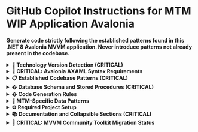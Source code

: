 # GitHub Copilot Instructions for MTM WIP Application Avalonia

**Generate code strictly following the established patterns found in this .NET 8 Avalonia MVVM application. Never introduce patterns not already present in the codebase.**

<details>
<summary><strong>🎯 Technology Version Detection (CRITICAL)</strong></summary>

**BEFORE generating ANY code, scan the codebase to identify these exact versions:**

### **Core Technologies (FIXED VERSIONS)**
- **.NET Version**: 8.0 (`<TargetFramework>net8.0</TargetFramework>`)
- **C# Language Version**: C# 12 with nullable reference types enabled
- **Avalonia UI**: 11.3.4 (Primary UI framework - NOT WPF)
- **MVVM Community Toolkit**: 8.3.2 (Property/Command generation via source generators)
- **MySQL Database**: 9.4.0 (MySql.Data package)
- **Microsoft Extensions**: 9.0.8 (DI, Logging, Configuration, Hosting)

### **Architecture Pattern Detection**
- **Architecture**: MVVM with service-oriented design and comprehensive dependency injection
- **Database Pattern**: Stored procedures ONLY via `Helper_Database_StoredProcedure.ExecuteDataTableWithStatus()`
- **ViewModel Pattern**: MVVM Community Toolkit with `[ObservableProperty]` and `[RelayCommand]` attributes
- **UI Pattern**: Avalonia UserControl inheritance with minimal code-behind
- **Service Pattern**: Category-based service consolidation in single files
- **Error Pattern**: Centralized error handling via `Services.ErrorHandling.HandleErrorAsync()`

</details>

<details>
<summary><strong>🚨 CRITICAL: Avalonia AXAML Syntax Requirements</strong></summary>

**BEFORE generating ANY AXAML code, follow these critical rules to prevent AVLN2000 compilation errors:**

### **Avalonia-Specific Syntax Rules**
1. **NEVER use `Name` property on Grid definitions** - Use `x:Name` only
2. **Use Avalonia namespace**: `xmlns="https://github.com/avaloniaui"` (NOT WPF namespace)
3. **Grid syntax**: Use `ColumnDefinitions="Auto,*"` attribute form when possible
4. **Control equivalents**: Use `TextBlock` instead of `Label`, `Flyout` instead of `Popup`
5. **Use standard bindings**: `{Binding PropertyName}` with INotifyPropertyChanged

### **Required AXAML Header Structure**
```xml
<UserControl xmlns="https://github.com/avaloniaui"
             xmlns:x="http://schemas.microsoft.com/winfx/2006/xaml"
             xmlns:vm="using:MTM_WIP_Application_Avalonia.ViewModels.MainForm"
             x:Class="MTM_WIP_Application_Avalonia.Views.SomeView">
```

### **MTM Design System Requirements**
- **Primary Color**: Purple (#6a0dad) for buttons and accents
- **Card-based Layout**: Use Border controls with rounded corners and subtle shadows
- **Consistent Spacing**: 8px, 16px, 24px margins and padding
- **Typography**: Use TextBlock with consistent FontSize and FontWeight patterns

</details>

<details>
<summary><strong>📋 Established Codebase Patterns (CRITICAL)</strong></summary>

### **MVVM Community Toolkit Patterns (REQUIRED)**
Based on analysis of `BaseViewModel.cs`, `MainViewViewModel.cs`, and 20+ other ViewModels in the codebase:

```csharp
// ✅ CORRECT: MVVM Community Toolkit pattern (found in all ViewModels)
public partial class InventoryViewModel : BaseViewModel
{
    [ObservableProperty]
    private string partId = string.Empty;

    [ObservableProperty] 
    private bool isLoading;

    [RelayCommand]
    private async Task SearchAsync()
    {
        IsLoading = true;
        try
        {
            // Business logic here
        }
        catch (Exception ex)
        {
            await ErrorHandling.HandleErrorAsync(ex, "Search operation failed");
        }
        finally
        {
            IsLoading = false;
        }
    }

    public InventoryViewModel(ILogger<InventoryViewModel> logger) : base(logger)
    {
    }
}
```

### **Service Organization Pattern (CRITICAL)**
Based on analysis of actual `Services/` folder structure:

```csharp
// ✅ CORRECT: Category-based service consolidation (actual pattern)
// File: Services/ErrorHandling.cs
namespace MTM_WIP_Application_Avalonia.Services
{
    public static class ErrorHandling { /* centralized error handling */ }
    public class ErrorEntry { /* error data model */ }
    public static class ErrorConfiguration { /* error configuration */ }
}

// File: Services/Configuration.cs  
namespace MTM_WIP_Application_Avalonia.Services
{
    public class ConfigurationService : IConfigurationService { /* actual implementation */ }
    public class ApplicationStateService : IApplicationStateService { /* actual implementation */ }
}
```

### **Database Access Pattern (CRITICAL)**
Based on analysis of `Services/Database.cs` and `Helper_Database_StoredProcedure`:

```csharp
// ✅ CORRECT: Stored procedures only (established pattern)
var parameters = new MySqlParameter[]
{
    new("p_PartID", partId),
    new("p_Operation", operation)
};

var result = await Helper_Database_StoredProcedure.ExecuteDataTableWithStatus(
    connectionString,
    "inv_inventory_Get_ByPartIDandOperation",  // Use actual stored procedures
    parameters
);

// Process result.Status and result.Data
if (result.Status == 1)
{
    // Success - process DataTable
    var dataTable = result.Data;
}
```

### **Service Registration Pattern (CRITICAL)**  
Based on analysis of `ServiceCollectionExtensions.cs`:

```csharp
// ✅ CORRECT: Actual service registration pattern
public static class ServiceCollectionExtensions
{
    public static IServiceCollection AddMTMServices(
        this IServiceCollection services, 
        IConfiguration configuration)
    {
        // Use TryAdd methods as established
        services.TryAddSingleton<IConfigurationService, ConfigurationService>();
        services.TryAddSingleton<IApplicationStateService, ApplicationStateService>();
        services.TryAddSingleton<INavigationService, NavigationService>();
        services.TryAddScoped<IDatabaseService, DatabaseService>();
        
        return services;
    }
}
```

### **Transaction Type Logic (MTM-SPECIFIC)**
Based on business domain analysis:

```csharp
// ✅ CORRECT: User intent determines transaction type (not operation numbers)
public string DetermineTransactionType(UserAction action)
{
    return action.Intent switch
    {
        UserIntent.AddingStock => "IN",      // User adding inventory
        UserIntent.RemovingStock => "OUT",   // User removing inventory  
        UserIntent.MovingStock => "TRANSFER" // User moving between locations
    };
}
// Operation numbers ("90", "100", "110") are workflow steps, NOT transaction indicators
```

</details>

<details>
<summary><strong>�️ Database Schema and Stored Procedures (CRITICAL)</strong></summary>

### **MySQL Database Structure**
Based on analysis of `Production_Database_Schema.sql` and `Development_Database_Schema.sql`:

**Core Tables:**
- **`inv_inventory`**: Main inventory tracking table
- **`inv_transaction`**: Transaction history (IN/OUT/TRANSFER)
- **`md_part_ids`**: Master data for part definitions
- **`md_locations`**: Master data for location definitions
- **`md_operation_numbers`**: Master data for operation/workflow steps
- **`md_item_types`**: Master data for item type classifications

### **Stored Procedure Patterns (REQUIRED)**
All database operations MUST use stored procedures. Never use direct SQL queries.

**Inventory Operations:**
```sql
-- Adding inventory items
CALL inv_inventory_Add_Item(p_PartID, p_Location, p_Operation, p_Quantity, p_ItemType, p_User, p_Notes);

-- Retrieving inventory by part ID
CALL inv_inventory_Get_ByPartID(p_PartID);

-- Retrieving inventory by part ID and operation
CALL inv_inventory_Get_ByPartIDandOperation(p_PartID, o_Operation);

-- Removing inventory items
CALL inv_inventory_Remove_Item(p_PartID, p_Location, p_Operation, p_Quantity, p_ItemType, p_User, p_BatchNumber, p_Notes, @p_Status, @p_ErrorMsg);

-- Transferring inventory between locations
CALL inv_inventory_Transfer_Part(in_BatchNumber, in_PartID, in_Operation, in_NewLocation);
CALL inv_inventory_Transfer_Quantity(in_BatchNumber, in_PartID, in_Operation, in_TransferQuantity, in_OriginalQuantity, in_NewLocation, in_User);
```

**Master Data Operations:**
```sql
-- Part IDs management
CALL md_part_ids_Add_Part(p_ItemNumber, p_Customer, p_Description, p_IssuedBy, p_ItemType);
CALL md_part_ids_Get_All();
CALL md_part_ids_Get_ByItemNumber(p_ItemNumber);
CALL md_part_ids_Update_Part(p_ID, p_ItemNumber, p_Customer, p_Description, p_IssuedBy, p_ItemType);
CALL md_part_ids_Delete_ByItemNumber(p_ItemNumber);

-- Locations management
CALL md_locations_Add_Location(p_Location, p_IssuedBy, p_Building);
CALL md_locations_Get_All();
CALL md_locations_Update_Location(p_OldLocation, p_Location, p_IssuedBy, p_Building);
CALL md_locations_Delete_ByLocation(p_Location);

-- Operation numbers management
CALL md_operation_numbers_Add_Operation(p_Operation, p_IssuedBy);
CALL md_operation_numbers_Get_All();
CALL md_operation_numbers_Update_Operation(p_Operation, p_NewOperation, p_IssuedBy);
CALL md_operation_numbers_Delete_ByOperation(p_Operation);

-- Item types management
CALL md_item_types_Add_ItemType(p_ItemType, p_IssuedBy);
CALL md_item_types_Get_All();
CALL md_item_types_Update_ItemType(p_ID, p_ItemType, p_IssuedBy);
CALL md_item_types_Delete_ByType(p_ItemType);
```

**Transaction Logging:**
```sql
-- Recording transactions
CALL inv_transaction_Add(in_TransactionType, in_PartID, in_BatchNumber, in_FromLocation, in_ToLocation, in_Operation, in_Quantity, in_Notes, in_User, in_ItemType, in_ReceiveDate);
```

**Error Logging:**
```sql
-- Error management
CALL log_error_Add_Error(p_User, p_Severity, p_ErrorType, p_ErrorMessage, p_StackTrace, p_ModuleName, p_MethodName, p_AdditionalInfo, p_MachineName, p_OSVersion, p_AppVersion, p_ErrorTime, @p_Status, @p_ErrorMsg);
CALL log_error_Get_All(@p_Status, @p_ErrorMsg);
CALL log_error_Get_ByUser(p_User, @p_Status, @p_ErrorMsg);
CALL log_error_Delete_All(@p_Status, @p_ErrorMsg);
```

### **Database Development Workflow**
1. **New Procedures**: Add to both `Updated_Stored_Procedures.sql` and `Development_Stored_Procedures.sql`
2. **Testing**: Test on Development database first (`mtm_wip_application_test`)
3. **Production**: Move tested procedures to `Production_Stored_Procedures.sql`
4. **Cleanup**: Remove from `Updated_Stored_Procedures.sql` after deployment

### **Connection String Configuration**
```csharp
// Development database
"ConnectionStrings:Development": "Server=localhost;Database=mtm_wip_application_test;..."

// Production database  
"ConnectionStrings:Production": "Server=localhost;Database=mtm_wip_application;..."
```

</details>

<details>
<summary><strong>� Code Generation Rules</strong></summary>

### When generating UI components:
1. **Always use Avalonia controls** - Not WPF or WinForms equivalents
2. **Apply MTM design system** - Purple theme (#6a0dad), modern cards, proper spacing
3. **Use standard bindings** - `{Binding PropertyName}` with INotifyPropertyChanged
4. **Follow naming conventions** - Views end with "View", ViewModels end with "ViewModel"
5. **Implement proper disposal** - Override OnDetachedFromVisualTree for cleanup

### When generating ViewModels:
1. **Inherit from BaseViewModel** - Use MVVM Community Toolkit patterns with `[ObservableProperty]` and `[RelayCommand]`
2. **Use dependency injection** - Constructor injection for services and logging
3. **Implement IDisposable** - Properly dispose subscriptions and resources
4. **Apply validation** - Use standard .NET validation patterns
5. **Follow established patterns** - Match existing ViewModel implementations

### When generating business logic:
1. **Use established services** - ErrorHandling, Configuration, Navigation, Database
2. **Apply async/await** - For all I/O operations and database calls
3. **Implement logging** - Use ILogger<T> dependency injection
4. **Add error handling** - Use ErrorHandling.HandleErrorAsync for comprehensive error handling
5. **Follow separation** - No UI dependencies in business logic

### When generating services:
1. **📋 Group by category** - Multiple related services in one file (ErrorHandling.cs, Configuration.cs, etc.)
2. **📋 Follow established patterns** - Use existing service structure as template
3. **Follow DI patterns** - Use constructor injection and proper lifetimes
4. **Use stored procedures** - Via Database service and Helper_Database_StoredProcedure
5. **Implement proper error handling** - Use ErrorHandling service for consistent error management

### When generating database operations:
1. **Use stored procedures ONLY** - Never write direct SQL queries
2. **Follow existing patterns** - Use Helper_Database_StoredProcedure.ExecuteDataTableWithStatus()
3. **Add new procedures correctly** - Place in both Updated_Stored_Procedures.sql and Development_Stored_Procedures.sql
4. **Handle results properly** - Check Status and process DataTable results
5. **Include proper error handling** - Use output parameters for status and error messages

</details>

<details>
<summary><strong>🔢 MTM-Specific Data Patterns</strong></summary>

### Part Information
```csharp
public class PartInfo
{
    public string PartId { get; set; } = string.Empty;        // "PART001", "ABC-123"
    public string Operation { get; set; } = string.Empty;     // "90", "100", "110" (workflow steps)
    public int Quantity { get; set; }                         // Integer count only
    public string Location { get; set; } = string.Empty;      // Location identifier
}
```

### Operation Numbers Usage
```csharp
// CORRECT: Operations are workflow steps
var operations = new[] { "90", "100", "110", "120" }; // String numbers representing workflow

// WRONG: Don't use operations to determine transaction type
if (operation == "90") transactionType = "IN"; // This is incorrect logic
```

</details>

<details>
<summary><strong>⚙️ Required Project Setup</strong></summary>

```csharp
using Avalonia;

public static class Program
{
    public static void Main(string[] args) => BuildAvaloniaApp().StartWithClassicDesktopLifetime(args);

    public static AppBuilder BuildAvaloniaApp()
        => AppBuilder.Configure<App>()
            .UsePlatformDetect()
            .LogToTrace();
}
```

### Current Command Infrastructure
```csharp
// Standard ICommand implementations available
 public class AsyncCommand : ICommand
 {
     private readonly Func<Task> _execute;
     private readonly Func<bool>? _canExecute;
     // Implementation in InventoryTabViewModel.cs
 }
 
 public class RelayCommand : ICommand
 {
     private readonly Action _execute;
     private readonly Func<bool>? _canExecute;
     // Implementation in InventoryTabViewModel.cs
 }
```

</details>

<details>
<summary><strong>📚 Documentation and Collapsible Sections (CRITICAL)</strong></summary>

### Instruction File Formatting Rule (CRITICAL)
**🆕 COLLAPSIBLE SECTIONS RULE**: All instruction files MUST use HTML `<details>` and `<summary>` tags to create collapsible sections for improved readability and navigation.

```markdown
<details>
<summary><strong>📋 Section Title</strong></summary>

Section content goes here...

</details>
```

**Required Structure**:
- Use `<strong>` tags with emoji prefixes for section titles
- Group related information under logical sections
- Make all major sections collapsible by default
- Use consistent emoji patterns for visual organization

### When modifying any .md files:
1. **Maintain accuracy** - Ensure all information reflects current MVVM Community Toolkit implementation
2. **Update cross-references** - Update all related links and references to match new patterns
3. **Follow naming conventions** - Use established file naming patterns
4. **Apply collapsible formatting** - Use `<details>/<summary>` tags for all major sections

</details>

<details>
<summary><strong>🚨 CRITICAL: MVVM Community Toolkit Migration Status</strong></summary>

### ✅ **COMPLETED - Services Layer**
**All services use standard .NET patterns without ReactiveUI:**
- ✅ **ErrorHandling.cs**: Comprehensive error handling without ReactiveUI
- ✅ **Configuration.cs**: Configuration and application state with INotifyPropertyChanged
- ✅ **Navigation.cs**: Simple navigation service with standard patterns
- ✅ **Database.cs**: Complete database access with Helper_Database_StoredProcedure

### ✅ **COMPLETED - Working Examples**
- ✅ **InventoryTabViewModel**: Fully converted to MVVM Community Toolkit patterns with [ObservableProperty] and [RelayCommand]
- ✅ **BaseViewModel**: Uses MVVM Community Toolkit ObservableValidator
- ✅ **MainViewViewModel**: Full MVVM Community Toolkit implementation

### 🎯 **MVVM Community Toolkit Patterns to Use**
```csharp
// Use these patterns (actual patterns from codebase):
public partial class SomeViewModel : BaseViewModel
{
    [ObservableProperty]
    private string _property = string.Empty;
    
    [RelayCommand]
    private async Task ExecuteSomeAsync()
    {
        // Implementation here
    }
    
    public SomeViewModel(ILogger<SomeViewModel> logger) : base(logger)
    {
    }
}
```

**NO LONGER USE:**
- ❌ ReactiveObject
- ❌ ReactiveCommand<Unit, Unit>
- ❌ this.RaiseAndSetIfChanged()
- ❌ this.WhenActivated()
- ❌ ReactiveUserControl<T>

</details>

